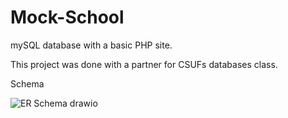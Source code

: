 # Mock-School
mySQL database with a basic PHP site.

This project was done with a partner for CSUFs databases class.

Schema

![ER Schema drawio](https://user-images.githubusercontent.com/70081309/210119710-47f79b92-03e3-4368-b164-717211578c6a.png)
